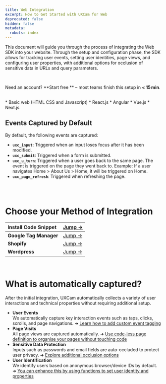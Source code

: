 ```yaml
---
title: Web Integration
excerpt: How to Get Started with UXCam for Web
deprecated: false
hidden: false
metadata:
  robots: index
---
```

This document will guide you through the process of integrating the Web SDK into your website. Through the setup and configuration phase, the SDK allows for tracking user events, setting user identities, page views, and configuring user properties, with additional options for occlusion of sensitive data in URLs and query parameters.

<br />

<GitHubCallout type="note">Need an account? \*\*<Anchor label="Start free" target="_blank" href="https://app.uxcam.com/signup">Start free</Anchor>            \*\* – most teams finish this setup in **\< 15 min**.</GitHubCallout>

<br />

<Accordion title="Supported technologies (but not limited to..)" icon="fa-duotone fa-solid fa-code">
  * Basic web (HTML CSS and Javascript)
  * React.js
  * Angular
  * Vue.js
  * Next.js
</Accordion>

<br />

## Events Captured by Default

By default, the following events are captured:

* **`uxc_input`**: Triggered when an input loses focus after it has been modified.
* **`uxc_submit`**: Triggered when a form is submitted.
* **`uxc_u_turn`**: Triggered when a user goes back to the same page. The event is triggered on the page they went back to. Example: If a user navigates Home > About Us > Home, it will be triggered on Home.
* **`uxc_page_refresh`**: Triggered when refreshing the page.

<br />

<br />

# Choose your Method of Integration

| Install Code Snippet   | <a href="html-snippet#">Jump →</a>      |
| :--------------------- | :-------------------------------------- |
| **Google Tag Manager** | <a href="google-tag-manage#">Jump →</a> |
| **Shopify**            | <a href="shopify#">Jump →</a>           |
| **Wordpress**          | <a href="wordpress#">Jump →</a>         |

<br />

# What is automatically captured?

After the initial integration, UXCam automatically collects a variety of user interactions and technical properties without requiring additional setup.

* **User Events**\
  We automatically capture key interaction events such as taps, clicks, scrolls, and page navigations.
  ➜ [Learn how to add custom event tagging](logging-custom-event#)
* **Page Visits**\
  All page views are captured automatically.
  ➜ [Use code-less page definition to organise your pages without touching code](define-pages-properties-to-simplify-data#)
* **Sensitive Data Protection**\
  Inputs such as passwords and email fields are auto-occluded to protect user privacy.
  ➜ [Explore additional occlusion options](occlusion#)
* **User Identification**\
  We identify users based on anonymous browser/device IDs by default.
  ➜ [You can enhance this by using functions to set user identity and properties](user-properties#)